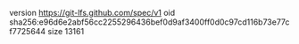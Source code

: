 version https://git-lfs.github.com/spec/v1
oid sha256:e96d6e2abf56cc2255296436bef0d9af3400ff0d0c97cd116b73e77cf7725644
size 13161
